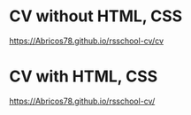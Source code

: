 # CV without HTML, CSS
https://Abricos78.github.io/rsschool-cv/cv  
# CV with HTML, CSS
https://Abricos78.github.io/rsschool-cv/
